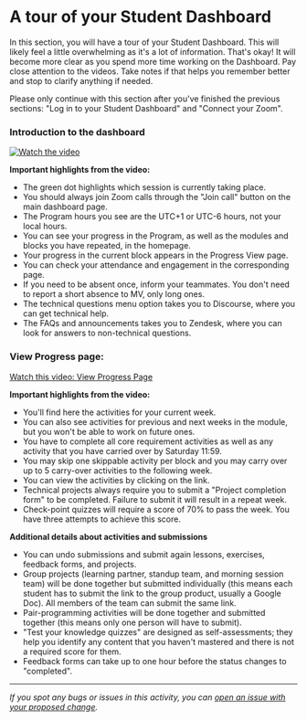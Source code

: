 # A tour of your Student Dashboard

In this section, you will have a tour of your Student Dashboard. This will likely feel a little overwhelming as it's a lot of information. That's okay! It will become more clear as you spend more time working on the Dashboard. Pay close attention to the videos. Take notes if that helps you remember better and stop to clarify anything if needed. 

Please only continue with this section after you've finished the previous sections: "Log in to your Student Dashboard" and "Connect your Zoom". 

### Introduction to the dashboard

[![Watch the video](https://img.youtube.com/vi/4SexxqiWBZM/0.jpg)](https://www.youtube.com/watch?v=4SexxqiWBZM) 


**Important highlights from the video:** 

- The green dot highlights which session is currently taking place.
- You should always join Zoom calls through the "Join call" button on the main dashboard page.
- The Program hours you see are the UTC+1 or UTC-6 hours, not your local hours.
- You can see your progress in the Program, as well as the modules and blocks you have repeated, in the homepage.
- Your progress in the current block appears in the Progress View page.
- You can check your attendance and engagement in the corresponding page.
- If you need to be absent once, inform your teammates. You don't need to report a short absence to MV, only long ones.
- The technical questions menu option takes you to Discourse, where you can get technical help.
- The FAQs and announcements takes you to Zendesk, where you can look for answers to non-technical questions.
 
### View Progress page:

[Watch this video: View Progress Page](https://www.loom.com/share/6eae838a4f44435ca31ba98c219e11f2)

**Important highlights from the video:**

- You'll find here the activities for your current week.
- You can also see activities for previous and next weeks in the module, but you won't be able to work on future ones.
- You have to complete all core requirement activities as well as any activity that you have carried over by Saturday 11:59. 
- You may skip one skippable activity per block and you may carry over up to 5 carry-over activities to the following week.
- You can view the activities by clicking on the link.
- Technical projects always require you to submit a "Project completion form" to be completed. Failure to submit it will result in a repeat week.
- Check-point quizzes will require a score of 70% to pass the week. You have three attempts to achieve this score.

**Additional details about activities and submissions**

- You can undo submissions and submit again lessons, exercises, feedback forms, and projects.
- Group projects (learning partner, standup team, and morning session team) will be done together but submitted individually (this means each student has to submit the link to the group product, usually a Google Doc). All members of the team can submit the same link.
- Pair-programming activities will be done together and submitted together (this means only one person will have to submit).
- "Test your knowledge quizzes" are designed as self-assessments; they help you identify any content that you haven't mastered and there is not a required score for them.
- Feedback forms can take up to one hour before the status changes to "completed".


------

_If you spot any bugs or issues in this activity, you can [open an issue with your proposed change](https://github.com/microverseinc/curriculum-transversal-skills/blob/main/git-github/articles/open_issue.md)._

